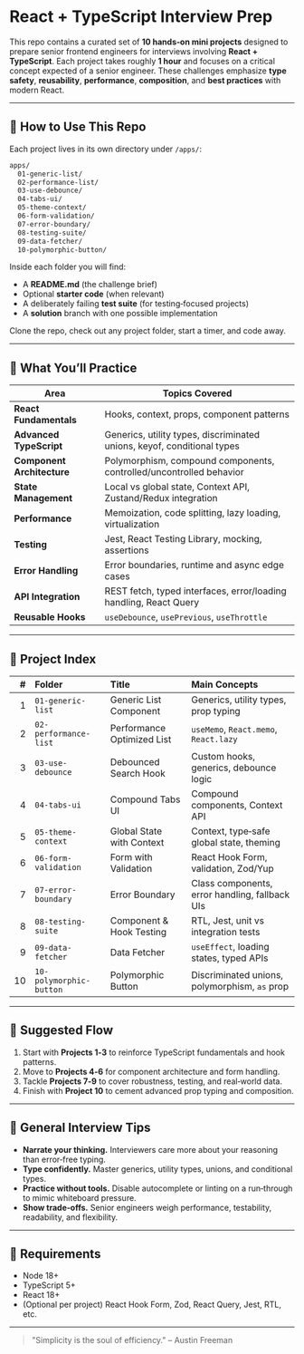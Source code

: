 # React + TypeScript Interview Prep

This repo contains a curated set of **10 hands‑on mini projects** designed to prepare senior frontend engineers for interviews involving **React + TypeScript**. Each project takes roughly **1 hour** and focuses on a critical concept expected of a senior engineer. These challenges emphasize **type safety**, **reusability**, **performance**, **composition**, and **best practices** with modern React.

---

## 🔧 How to Use This Repo

Each project lives in its own directory under `/apps/`:

```bash
apps/
  01-generic-list/
  02-performance-list/
  03-use-debounce/
  04-tabs-ui/
  05-theme-context/
  06-form-validation/
  07-error-boundary/
  08-testing-suite/
  09-data-fetcher/
  10-polymorphic-button/
```

Inside each folder you will find:

* A **README.md** (the challenge brief)
* Optional **starter code** (when relevant)
* A deliberately failing **test suite** (for testing‑focused projects)
* A **solution** branch with one possible implementation

Clone the repo, check out any project folder, start a timer, and code away.

---

## 🧠 What You’ll Practice

| Area                       | Topics Covered                                                          |
| -------------------------- | ----------------------------------------------------------------------- |
| **React Fundamentals**     | Hooks, context, props, component patterns                               |
| **Advanced TypeScript**    | Generics, utility types, discriminated unions, keyof, conditional types |
| **Component Architecture** | Polymorphism, compound components, controlled/uncontrolled behavior     |
| **State Management**       | Local vs global state, Context API, Zustand/Redux integration           |
| **Performance**            | Memoization, code splitting, lazy loading, virtualization               |
| **Testing**                | Jest, React Testing Library, mocking, assertions                        |
| **Error Handling**         | Error boundaries, runtime and async edge cases                          |
| **API Integration**        | REST fetch, typed interfaces, error/loading handling, React Query       |
| **Reusable Hooks**         | `useDebounce`, `usePrevious`, `useThrottle`                             |

---

## 📂 Project Index

|  # | Folder                  | Title                      | Main Concepts                                  |
| -: | :---------------------- | :------------------------- | :--------------------------------------------- |
|  1 | `01-generic-list`       | Generic List Component     | Generics, utility types, prop typing           |
|  2 | `02-performance-list`   | Performance Optimized List | `useMemo`, `React.memo`, `React.lazy`          |
|  3 | `03-use-debounce`       | Debounced Search Hook      | Custom hooks, generics, debounce logic         |
|  4 | `04-tabs-ui`            | Compound Tabs UI           | Compound components, Context API               |
|  5 | `05-theme-context`      | Global State with Context  | Context, type‑safe global state, theming       |
|  6 | `06-form-validation`    | Form with Validation       | React Hook Form, validation, Zod/Yup           |
|  7 | `07-error-boundary`     | Error Boundary             | Class components, error handling, fallback UIs |
|  8 | `08-testing-suite`      | Component & Hook Testing   | RTL, Jest, unit vs integration tests           |
|  9 | `09-data-fetcher`       | Data Fetcher               | `useEffect`, loading states, typed APIs        |
| 10 | `10-polymorphic-button` | Polymorphic Button         | Discriminated unions, polymorphism, `as` prop  |

---

## 🧭 Suggested Flow

1. Start with **Projects 1‑3** to reinforce TypeScript fundamentals and hook patterns.
2. Move to **Projects 4‑6** for component architecture and form handling.
3. Tackle **Projects 7‑9** to cover robustness, testing, and real‑world data.
4. Finish with **Project 10** to cement advanced prop typing and composition.

---

## 📌 General Interview Tips

* **Narrate your thinking.** Interviewers care more about your reasoning than error‑free typing.
* **Type confidently.** Master generics, utility types, unions, and conditional types.
* **Practice without tools.** Disable autocomplete or linting on a run‑through to mimic whiteboard pressure.
* **Show trade‑offs.** Senior engineers weigh performance, testability, readability, and flexibility.

---

## 🧰 Requirements

* Node 18+
* TypeScript 5+
* React 18+
* (Optional per project) React Hook Form, Zod, React Query, Jest, RTL, etc.

---

> "Simplicity is the soul of efficiency." – Austin Freeman

